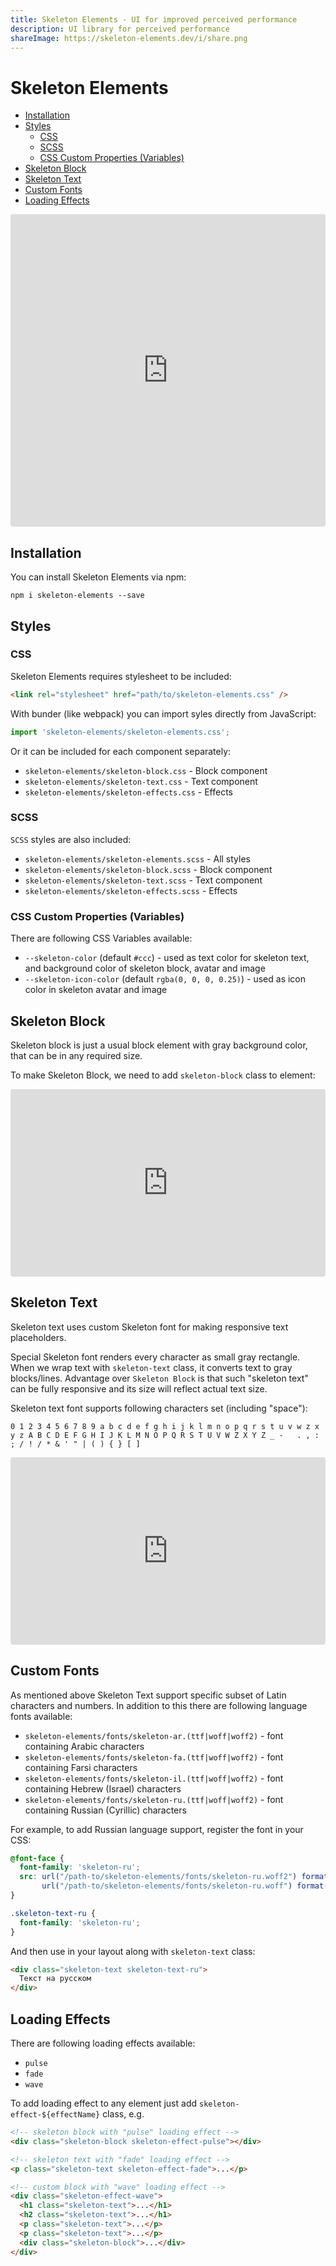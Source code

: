 ```yaml
---
title: Skeleton Elements - UI for improved perceived performance
description: UI library for perceived performance
shareImage: https://skeleton-elements.dev/i/share.png
---
```


# Skeleton Elements

- [Installation](#installation)
- [Styles](#styles)
  - [CSS](#css)
  - [SCSS](#scss)
  - [CSS Custom Properties (Variables)](#css-custom-properties-variables)
- [Skeleton Block](#skeleton-block)
- [Skeleton Text](#skeleton-text)
- [Custom Fonts](#custom-fonts)
- [Loading Effects](#loading-effects)

<iframe src="https://codesandbox.io/embed/skeleton-elements-n1cbg?autoresize=1&fontsize=14&hidenavigation=1&theme=dark" style="width:100%; height:500px; border:0; border-radius: 4px; overflow:hidden;" title="skeleton-elements" allow="accelerometer; ambient-light-sensor; camera; encrypted-media; geolocation; gyroscope; hid; microphone; midi; payment; usb; vr; xr-spatial-tracking" sandbox="allow-autoplay allow-forms allow-modals allow-popups allow-presentation allow-same-origin allow-scripts"></iframe>

## Installation

You can install Skeleton Elements via npm:

```
npm i skeleton-elements --save
```

## Styles

### CSS

Skeleton Elements requires stylesheet to be included:

```html
<link rel="stylesheet" href="path/to/skeleton-elements.css" />
```

With bunder (like webpack) you can import syles directly from JavaScript:

```js
import 'skeleton-elements/skeleton-elements.css';
```

Or it can be included for each component separately:

- `skeleton-elements/skeleton-block.css` - Block component
- `skeleton-elements/skeleton-text.css` - Text component
- `skeleton-elements/skeleton-effects.css` - Effects

### SCSS

`SCSS` styles are also included:

- `skeleton-elements/skeleton-elements.scss` - All styles
- `skeleton-elements/skeleton-block.scss` - Block component
- `skeleton-elements/skeleton-text.scss` - Text component
- `skeleton-elements/skeleton-effects.scss` - Effects

### CSS Custom Properties (Variables)

There are following CSS Variables available:

- `--skeleton-color` (default `#ccc`) - used as text color for skeleton text, and background color of skeleton block, avatar and image
- `--skeleton-icon-color` (default `rgba(0, 0, 0, 0.25)`) - used as icon color in skeleton avatar and image

## Skeleton Block

Skeleton block is just a usual block element with gray background color, that can be in any required size.

To make Skeleton Block, we need to add `skeleton-block` class to element:

<iframe src="https://codesandbox.io/embed/skeleton-block-zlp8f?fontsize=14&hidenavigation=1&theme=dark" style="width:100%; height:300px; border:0; border-radius: 4px; overflow:hidden;" title="skeleton-block" allow="accelerometer; ambient-light-sensor; camera; encrypted-media; geolocation; gyroscope; hid; microphone; midi; payment; usb; vr; xr-spatial-tracking" sandbox="allow-autoplay allow-forms allow-modals allow-popups allow-presentation allow-same-origin allow-scripts"></iframe>

## Skeleton Text

Skeleton text uses custom Skeleton font for making responsive text placeholders.

Special Skeleton font renders every character as small gray rectangle. When we wrap text with `skeleton-text` class, it converts text to gray blocks/lines. Advantage over `Skeleton Block` is that such "skeleton text" can be fully responsive and its size will reflect actual text size.

Skeleton text font supports following characters set (including "space"):

```
0 1 2 3 4 5 6 7 8 9 a b c d e f g h i j k l m n o p q r s t u v w z x y z A B C D E F G H I J K L M N O P Q R S T U V W Z X Y Z _ -   . , : ; / ! / * & ' " | ( ) { } [ ]
```

<iframe src="https://codesandbox.io/embed/skeleton-text-khc72?fontsize=14&hidenavigation=1&theme=dark" style="width:100%; height:300px; border:0; border-radius: 4px; overflow:hidden;" title="skeleton-text" allow="accelerometer; ambient-light-sensor; camera; encrypted-media; geolocation; gyroscope; hid; microphone; midi; payment; usb; vr; xr-spatial-tracking" sandbox="allow-autoplay allow-forms allow-modals allow-popups allow-presentation allow-same-origin allow-scripts"></iframe>

## Custom Fonts

As mentioned above Skeleton Text support specific subset of Latin characters and numbers. In addition to this there are following language fonts available:

- `skeleton-elements/fonts/skeleton-ar.(ttf|woff|woff2)` - font containing Arabic characters
- `skeleton-elements/fonts/skeleton-fa.(ttf|woff|woff2)` - font containing Farsi characters
- `skeleton-elements/fonts/skeleton-il.(ttf|woff|woff2)` - font containing Hebrew (Israel) characters
- `skeleton-elements/fonts/skeleton-ru.(ttf|woff|woff2)` - font containing Russian (Cyrillic) characters

For example, to add Russian language support, register the font in your CSS:
```css
@font-face {
  font-family: 'skeleton-ru';
  src: url("/path-to/skeleton-elements/fonts/skeleton-ru.woff2") format("woff2"),
       url("/path-to/skeleton-elements/fonts/skeleton-ru.woff") format("woff");
}

.skeleton-text-ru {
  font-family: 'skeleton-ru';
}
```

And then use in your layout along with `skeleton-text` class:
```html
<div class="skeleton-text skeleton-text-ru">
  Текст на русском
</div>
```

## Loading Effects

There are following loading effects available:

- `pulse`
- `fade`
- `wave`

To add loading effect to any element just add `skeleton-effect-${effectName}` class, e.g.

```html
<!-- skeleton block with "pulse" loading effect -->
<div class="skeleton-block skeleton-effect-pulse"></div>

<!-- skeleton text with "fade" loading effect -->
<p class="skeleton-text skeleton-effect-fade">...</p>

<!-- custom block with "wave" loading effect -->
<div class="skeleton-effect-wave">
  <h1 class="skeleton-text">...</h1>
  <h2 class="skeleton-text">...</h1>
  <p class="skeleton-text">...</p>
  <p class="skeleton-text">...</p>
  <div class="skeleton-block">...</div>
</div>
```
